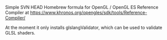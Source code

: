 Simple SVN HEAD Homebrew formula for OpenGL / OpenGL ES Reference Compiler at https://www.khronos.org/opengles/sdk/tools/Reference-Compiler/

At the moment it only installs glslangValidator, which can be used to validate GLSL shaders.
